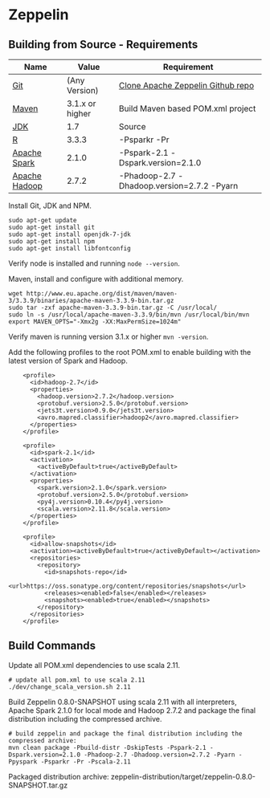 # Zeppelin

## Building from Source - Requirements

| Name | Value | Requirement |
| --------------------- | ------------------------ | ------------------------------------------- |
| [Git](https://git-scm.com/downloads) | (Any Version) | [Clone Apache Zeppelin Github repo](https://github.com/apache/zeppelin.git) |
| [Maven](https://maven.apache.org/download.cgi) | 3.1.x or higher | Build Maven based POM.xml project | 
| [JDK](http://www.oracle.com/technetwork/java/javase/archive-139210.html) | 1.7 | Source |
| [R](https://cran.r-project.org/bin/macosx/) | 3.3.3 | -Psparkr -Pr |
| [Apache Spark](http://spark.apache.org/downloads.html) | 2.1.0 | -Pspark-2.1 -Dspark.version=2.1.0 |
| [Apache Hadoop](http://www.apache.org/dist/hadoop/common/) | 2.7.2 | -Phadoop-2.7 -Dhadoop.version=2.7.2 -Pyarn |

Install Git, JDK and NPM.
```
sudo apt-get update
sudo apt-get install git
sudo apt-get install openjdk-7-jdk
sudo apt-get install npm
sudo apt-get install libfontconfig
```

Verify node is installed and running `node --version`.

Maven, install and configure with additional memory.
```
wget http://www.eu.apache.org/dist/maven/maven-3/3.3.9/binaries/apache-maven-3.3.9-bin.tar.gz
sudo tar -zxf apache-maven-3.3.9-bin.tar.gz -C /usr/local/
sudo ln -s /usr/local/apache-maven-3.3.9/bin/mvn /usr/local/bin/mvn
export MAVEN_OPTS="-Xmx2g -XX:MaxPermSize=1024m"
```

Verify maven is running version 3.1.x or higher `mvn -version`.


Add the following profiles to the root POM.xml to enable building with the latest version of Spark and Hadoop.
```
    <profile>
      <id>hadoop-2.7</id>
      <properties>
        <hadoop.version>2.7.2</hadoop.version>
        <protobuf.version>2.5.0</protobuf.version>
        <jets3t.version>0.9.0</jets3t.version>
        <avro.mapred.classifier>hadoop2</avro.mapred.classifier>
      </properties>
    </profile>

    <profile>
      <id>spark-2.1</id>
      <activation>
        <activeByDefault>true</activeByDefault>
      </activation>
      <properties>
        <spark.version>2.1.0</spark.version>
        <protobuf.version>2.5.0</protobuf.version>
        <py4j.version>0.10.4</py4j.version>
        <scala.version>2.11.8</scala.version>
      </properties>
    </profile>

    <profile>
      <id>allow-snapshots</id>
      <activation><activeByDefault>true</activeByDefault></activation>
      <repositories>
        <repository>
          <id>snapshots-repo</id>
          <url>https://oss.sonatype.org/content/repositories/snapshots</url>
          <releases><enabled>false</enabled></releases>
          <snapshots><enabled>true</enabled></snapshots>
        </repository>
      </repositories>
    </profile>
```

## Build Commands

Update all POM.xml dependencies to use scala 2.11.
```
# update all pom.xml to use scala 2.11
./dev/change_scala_version.sh 2.11
```

Build Zeppelin 0.8.0-SNAPSHOT using scala 2.11 with all interpreters, Apache Spark 2.1.0 for local mode and Hadoop 2.7.2 and package the final distribution including the compressed archive.

```
# build zeppelin and package the final distribution including the compressed archive:
mvn clean package -Pbuild-distr -DskipTests -Pspark-2.1 -Dspark.version=2.1.0 -Phadoop-2.7 -Dhadoop.version=2.7.2 -Pyarn -Ppyspark -Psparkr -Pr -Pscala-2.11
```

Packaged distribution archive: zeppelin-distribution/target/zeppelin-0.8.0-SNAPSHOT.tar.gz
